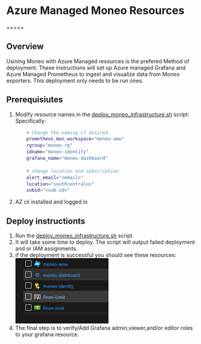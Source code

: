 # Azure Managed Moneo Resources #

=====

## Overview ##

Usining Moneo with Azure Managed resources is the prefered Method of deployment. These instructions will set up Azure managed Grafana and Azure Managed Prometheus to ingest and visualize data from Moneo exporters. This deployment only needs to be run ones.

## Prerequisiutes ##

1. Modify resource names in the [deploy_moneo_infrastructure.sh](./deploy_moneo_infrastructure.sh) script:
Specifically:

    ``` Bash
        # Change the naming if desired
        prometheus_mon_workspace="moneo-amw"
        rgroup="moneo-rg" 
        idname="moneo-identity"
        grafana_name="moneo-dashboard"

        # change location and subscription
        alert_email="<email>"
        location="southcentralus"
        subid="<sub-id>"
    ```

2. AZ cli installed and logged in

## Deploy instructionts ##

1. Run the [deploy_moneo_infrastructure.sh](./deploy_moneo_infrastructure.sh) script.
2. It will take some time to deploy. The script will output failed deployment and or IAM assignments.
3. if the deployment is successful you should see these resources:
![Alt text](image.png)
4. The final step is to verify/Add Grafana admin,viewer,and/or editor roles to your grafana resource.
